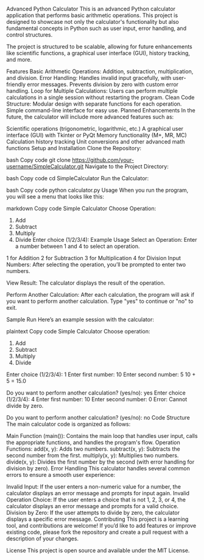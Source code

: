 Advanced Python Calculator
This is an advanced Python calculator application that performs basic arithmetic operations. This project is designed to showcase not only the calculator's functionality but also fundamental concepts in Python such as user input, error handling, and control structures.

The project is structured to be scalable, allowing for future enhancements like scientific functions, a graphical user interface (GUI), history tracking, and more.

Features
Basic Arithmetic Operations:
Addition, subtraction, multiplication, and division.
Error Handling:
Handles invalid input gracefully, with user-friendly error messages.
Prevents division by zero with custom error handling.
Loop for Multiple Calculations:
Users can perform multiple calculations in a single session without restarting the program.
Clean Code Structure:
Modular design with separate functions for each operation.
Simple command-line interface for easy use.
Planned Enhancements
In the future, the calculator will include more advanced features such as:

Scientific operations (trigonometric, logarithmic, etc.)
A graphical user interface (GUI) with Tkinter or PyQt
Memory functionality (M+, MR, MC)
Calculation history tracking
Unit conversions and other advanced math functions
Setup and Installation
Clone the Repository:

bash
Copy code
git clone https://github.com/your-username/SimpleCalculator.git
Navigate to the Project Directory:

bash
Copy code
cd SimpleCalculator
Run the Calculator:

bash
Copy code
python calculator.py
Usage
When you run the program, you will see a menu that looks like this:

markdown
Copy code
Simple Calculator
Choose Operation:
1. Add
2. Subtract
3. Multiply
4. Divide
Enter choice (1/2/3/4): 
Example Usage
Select an Operation: Enter a number between 1 and 4 to select an operation.

1 for Addition
2 for Subtraction
3 for Multiplication
4 for Division
Input Numbers: After selecting the operation, you’ll be prompted to enter two numbers.

View Result: The calculator displays the result of the operation.

Perform Another Calculation: After each calculation, the program will ask if you want to perform another calculation. Type "yes" to continue or "no" to exit.

Sample Run
Here’s an example session with the calculator:

plaintext
Copy code
Simple Calculator
Choose operation:
1. Add
2. Subtract
3. Multiply
4. Divide

Enter choice (1/2/3/4): 1
Enter first number: 10
Enter second number: 5
10 + 5 = 15.0

Do you want to perform another calculation? (yes/no): yes
Enter choice (1/2/3/4): 4
Enter first number: 10
Enter second number: 0
Error: Cannot divide by zero.

Do you want to perform another calculation? (yes/no): no
Code Structure
The main calculator code is organized as follows:

Main Function (main()): Contains the main loop that handles user input, calls the appropriate functions, and handles the program's flow.
Operation Functions:
add(x, y): Adds two numbers.
subtract(x, y): Subtracts the second number from the first.
multiply(x, y): Multiplies two numbers.
divide(x, y): Divides the first number by the second (with error handling for division by zero).
Error Handling
This calculator handles several common errors to ensure a smooth user experience:

Invalid Input: If the user enters a non-numeric value for a number, the calculator displays an error message and prompts for input again.
Invalid Operation Choice: If the user enters a choice that is not 1, 2, 3, or 4, the calculator displays an error message and prompts for a valid choice.
Division by Zero: If the user attempts to divide by zero, the calculator displays a specific error message.
Contributing
This project is a learning tool, and contributions are welcome! If you’d like to add features or improve existing code, please fork the repository and create a pull request with a description of your changes.

License
This project is open source and available under the MIT License.

